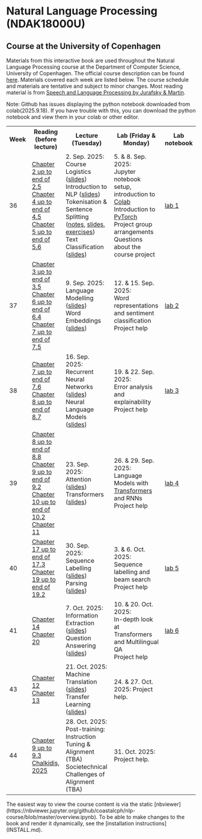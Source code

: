 # Natural Language Processing (NDAK18000U)
## Course at the University of Copenhagen

Materials from this interactive book are used throughout the Natural Language Processing course at the Department of Computer Science, University of Copenhagen. The official course description can be found [here](https://kurser.ku.dk/course/ndak18000u). Materials covered each week are listed below. The course schedule and materials are tentative and subject to minor changes. Most reading material is from [Speech and Language Processing by Jurafsky & Martin](https://web.stanford.edu/~jurafsky/slp3).

Note: Github has issues displaying the python notebook downloaded from colab(2025.9.18). If you have trouble with this, you can download the python notebook and view them in your colab or other editor.

<table>
   <tr>
      <th>Week</th>
      <th>Reading (before lecture)</th>
      <th>Lecture (Tuesday)</th>
      <th>Lab (Friday &amp; Monday)</th>
      <th>Lab notebook</th>
   </tr>
   <tr>
      <td>36</td>
      <td> <a href='https://web.stanford.edu/~jurafsky/slp3/2.pdf'>Chapter 2 up to end of 2.5</a><br> <a href='https://web.stanford.edu/~jurafsky/slp3/4.pdf'>Chapter 4 up to end of 4.5</a><br> <a href='https://web.stanford.edu/~jurafsky/slp3/5.pdf'>Chapter 5 up to end of 5.6</a><br> </td>
      <td>2. Sep. 2025:<br> Course Logistics (<a href='chapters/course_logistics.ipynb'>slides</a>)<br> Introduction to NLP (<a href='chapters/intro_short.ipynb'>slides</a>)<br> Tokenisation &amp; Sentence Splitting (<a href='chapters/tokenization.ipynb'>notes</a>, <a href='chapters/tokenization_slides.ipynb'>slides</a>, <a href='exercises/tokenization.ipynb'>exercises</a>)<br> Text Classification (<a href='chapters/doc_classify_slides_short.ipynb'>slides</a>)<br> </td>
      <td>5. &amp; 8. Sep. 2025:<br> Jupyter notebook setup, introduction to <a href='https://colab.research.google.com/'>Colab</a><br> Introduction to <a href='https://pytorch.org/tutorials/'>PyTorch</a><br> Project group arrangements<br> Questions about the course project<br> </td>
      <td><a href='labs/notebooks_2025/lab_1.ipynb'>lab 1</a></td>
   </tr>
   <tr>
      <td>37</td>
      <td> <a href='https://web.stanford.edu/~jurafsky/slp3/3.pdf'>Chapter 3 up to end of 3.5</a><br> <a href='https://web.stanford.edu/~jurafsky/slp3/6.pdf'>Chapter 6 up to end of 6.4</a><br> <a href='https://web.stanford.edu/~jurafsky/slp3/7.pdf'>Chapter 7 up to end of 7.5</a><br> </td>
      <td>9. Sep. 2025:<br> Language Modelling (<a href='chapters/language_models_slides.ipynb'>slides</a>)<br> Word Embeddings (<a href='chapters/dl-representations_simple.ipynb'>slides</a>)<br> </td>
      <td>12. &amp; 15. Sep. 2025:<br> Word representations and sentiment classification<br> Project help<br> </td>
      <td><a href='labs/notebooks_2025/lab_2.ipynb'>lab 2</a></td>
   </tr>
   <tr>
      <td>38</td>
      <td> <a href='https://web.stanford.edu/~jurafsky/slp3/7.pdf'>Chapter 7 up to end of 7.6</a><br> <a href='https://web.stanford.edu/~jurafsky/slp3/8.pdf'>Chapter 8 up to end of 8.7</a> </td>
      <td>16. Sep. 2025:<br> Recurrent Neural Networks (<a href='chapters/rnn_slides_ucph.ipynb'>slides</a>)<br> Neural Language Models (<a href='chapters/dl-representations_contextual.ipynb'>slides</a>)<br> </td>
      <td>19. &amp; 22. Sep. 2025:<br> Error analysis and explainability<br> Project help<br> </td>
      <td><a href='labs/notebooks_2025/lab_3.ipynb'>lab 3</a></td>
   </tr>
   <tr>
      <td>39</td>
      <td> <a href='https://web.stanford.edu/~jurafsky/slp3/8.pdf'>Chapter 8 up to end of 8.8</a><br> <a href='https://web.stanford.edu/~jurafsky/slp3/9.pdf'>Chapter 9 up to end of 9.2</a><br> <a href='https://web.stanford.edu/~jurafsky/slp3/10.pdf'>Chapter 10 up to end of 10.2</a><br> <a href='https://web.stanford.edu/~jurafsky/slp3/11.pdf'>Chapter 11</a> </td>
      <td>23. Sep. 2025:<br> Attention (<a href='chapters/attention_slides2.ipynb'>slides</a>)<br> Transformers (<a href='chapters/dl-representations_contextual_transformers.ipynb'>slides</a>)<br> </td>
      <td>26. &amp; 29. Sep. 2025:<br> Language Models with <a href='https://huggingface.co/course/chapter1'>Transformers</a> and RNNs<br> Project help<br> </td>
      <td><a href='labs/notebooks_2025/lab_4.ipynb'>lab 4</a></td>
   </tr>
   <tr>
      <td>40</td>
      <td> <a href='https://web.stanford.edu/~jurafsky/slp3/17.pdf'>Chapter 17 up to end of 17.3</a><br> <a href='https://web.stanford.edu/~jurafsky/slp3/19.pdf'>Chapter 19 up to end of 19.2</a> </td>
      <td>30. Sep. 2025:<br> Sequence Labelling (<a href='chapters/sequence_labeling_slides.ipynb'>slides</a>)<br> Parsing (<a href='chapters/dependency_parsing_slides_active.ipynb'>slides</a>)<br> </td>
      <td>3. &amp; 6. Oct. 2025:<br> Sequence labelling and beam search<br> Project help<br> </td>
      <td><a href='labs/notebooks_2025/lab_5.ipynb'>lab 5</a></td>
   </tr>
   <tr>
      <td>41</td>
      <td> <a href='https://web.stanford.edu/~jurafsky/slp3/14.pdf'>Chapter 14</a><br> <a href='https://web.stanford.edu/~jurafsky/slp3/20.pdf'>Chapter 20</a> </td>
      <td>7. Oct. 2025:<br> Information Extraction (<a href='chapters/information_extraction_slides.ipynb'>slides</a>)<br> Question Answering (<a href='chapters/question_answering_slides.ipynb'>slides</a>)<br> </td>
      <td>10. &amp; 20. Oct. 2025:<br> In-depth look at Transformers and Multilingual QA<br> Project help<br> </td>
      <td><a href='labs/notebooks_2025/lab_6.ipynb'>lab 6</a></td>
   </tr>
   <tr>
      <td>43</td>
      <td> <a href='https://web.stanford.edu/~jurafsky/slp3/12.pdf'>Chapter 12</a><br> <a href='https://web.stanford.edu/~jurafsky/slp3/13.pdf'>Chapter 13</a><br> </td>
      <td>21. Oct. 2025:<br> Machine Translation (<a href='chapters/nmt_slides_active.ipynb'>slides</a>)<br> Transfer Learning (<a href='chapters/xling_transfer_learning_slides.ipynb'>slides</a>)<br> </td>
      <td>24. &amp; 27. Oct. 2025: Project help.</td>
      <td></td>
   </tr>
   <tr>
      <td>44</td>
      <td> <a href='https://web.stanford.edu/~jurafsky/slp3/9.pdf'>Chapter 9 up to 9.3</a><br> <a href='https://arxiv.org/abs/2508.16982'> Chalkidis, 2025</td>
      <td>28. Oct. 2025:<br> Post-training: Instruction Tuning & Alignment (TBA)<br> Societechnical Challenges of Alignment (TBA) </td>
      <td>31. Oct. 2025: Project help.</td>
      <td></td>
   </tr>
</table>
The easiest way to view the course content is via the static [nbviewer](https://nbviewer.jupyter.org/github/coastalcph/nlp-course/blob/master/overview.ipynb). 
To be able to make changes to the book and render it dynamically, see the [installation instructions](INSTALL.md).
